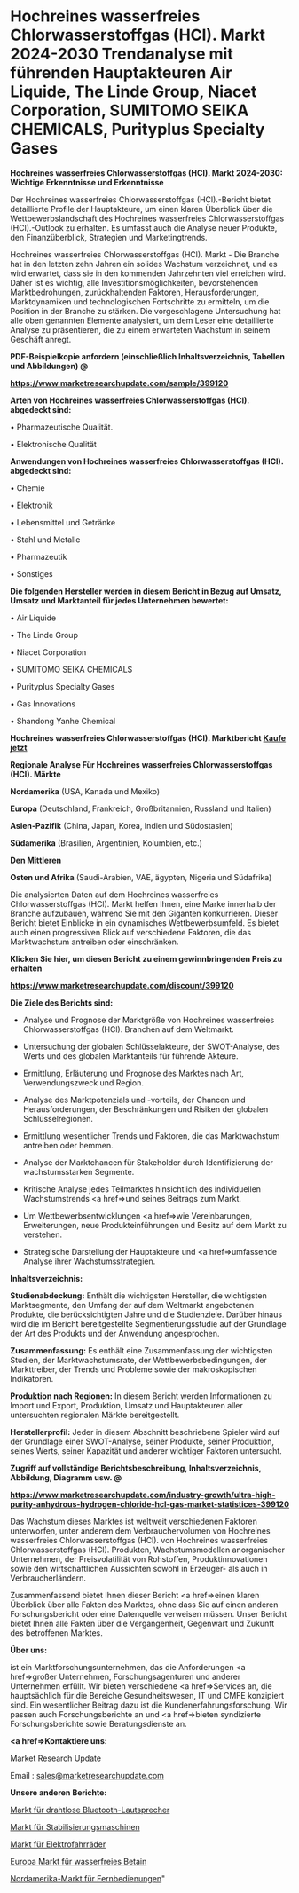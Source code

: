 # Hochreines wasserfreies Chlorwasserstoffgas (HCl). Markt 2024-2030 Trendanalyse mit führenden Hauptakteuren Air Liquide, The Linde Group, Niacet Corporation, SUMITOMO SEIKA CHEMICALS, Purityplus Specialty Gases

<strong>Hochreines wasserfreies Chlorwasserstoffgas (HCl). Markt 2024-2030: Wichtige Erkenntnisse und Erkenntnisse</strong>

Der Hochreines wasserfreies Chlorwasserstoffgas (HCl).-Bericht bietet detaillierte Profile der Hauptakteure, um einen klaren Überblick über die Wettbewerbslandschaft des Hochreines wasserfreies Chlorwasserstoffgas (HCl).-Outlook zu erhalten. Es umfasst auch die Analyse neuer Produkte, den Finanzüberblick, Strategien und Marketingtrends.

Hochreines wasserfreies Chlorwasserstoffgas (HCl). Markt - Die Branche hat in den letzten zehn Jahren ein solides Wachstum verzeichnet, und es wird erwartet, dass sie in den kommenden Jahrzehnten viel erreichen wird. Daher ist es wichtig, alle Investitionsmöglichkeiten, bevorstehenden Marktbedrohungen, zurückhaltenden Faktoren, Herausforderungen, Marktdynamiken und technologischen Fortschritte zu ermitteln, um die Position in der Branche zu stärken. Die vorgeschlagene Untersuchung hat alle oben genannten Elemente analysiert, um dem Leser eine detaillierte Analyse zu präsentieren, die zu einem erwarteten Wachstum in seinem Geschäft anregt.



<strong><b>PDF-Beispielkopie anfordern (einschließlich Inhaltsverzeichnis, Tabellen und Abbildungen) @ </b></strong>

<strong><a href=https://www.marketresearchupdate.com/sample/399120>

<strong>https://www.marketresearchupdate.com/sample/399120</u></a></strong></strong>



<strong>Arten von Hochreines wasserfreies Chlorwasserstoffgas (HCl). abgedeckt sind:</strong>

• Pharmazeutische Qualität.

• Elektronische Qualität



<strong>Anwendungen von Hochreines wasserfreies Chlorwasserstoffgas (HCl). abgedeckt sind:</strong>

• Chemie

• Elektronik

• Lebensmittel und Getränke

• Stahl und Metalle

• Pharmazeutik

• Sonstiges



<strong>Die folgenden Hersteller werden in diesem Bericht in Bezug auf Umsatz, Umsatz und Marktanteil für jedes Unternehmen bewertet:</strong>

• Air Liquide

• The Linde Group

• Niacet Corporation

• SUMITOMO SEIKA CHEMICALS

• Purityplus Specialty Gases

• Gas Innovations

• Shandong Yanhe Chemical



<strong>Hochreines wasserfreies Chlorwasserstoffgas (HCl). Marktbericht <a href=https://www.marketresearchupdate.com/buynow/399120>Kaufe jetzt</a></strong>



<strong>Regionale Analyse Für Hochreines wasserfreies Chlorwasserstoffgas (HCl). Märkte</strong>



<strong>Nordamerika</strong> (USA, Kanada und Mexiko)



<strong>Europa</strong> (Deutschland, Frankreich, Großbritannien, Russland und Italien)



<strong>Asien-Pazifik</strong> (China, Japan, Korea, Indien und Südostasien)



<strong>Südamerika</strong> (Brasilien, Argentinien, Kolumbien, etc.)



<strong>Den Mittleren</strong> 

<strong>Osten und Afrika</strong> (Saudi-Arabien, VAE, ägypten, Nigeria und Südafrika)

Die analysierten Daten auf dem Hochreines wasserfreies Chlorwasserstoffgas (HCl). Markt helfen Ihnen, eine Marke innerhalb der Branche aufzubauen, während Sie mit den Giganten konkurrieren. Dieser Bericht bietet Einblicke in ein dynamisches Wettbewerbsumfeld. Es bietet auch einen progressiven Blick auf verschiedene Faktoren, die das Marktwachstum antreiben oder einschränken.



<strong>Klicken Sie hier, um diesen Bericht zu einem gewinnbringenden Preis zu erhalten
</strong>

<strong><a href=https://www.marketresearchupdate.com/discount/399120>https://www.marketresearchupdate.com/discount/399120</b></u></strong></a>



<strong>Die Ziele des Berichts sind:</strong>

- Analyse und Prognose der Marktgröße von Hochreines wasserfreies Chlorwasserstoffgas (HCl). Branchen auf dem Weltmarkt.

- Untersuchung der globalen Schlüsselakteure, der SWOT-Analyse, des Werts und des globalen Marktanteils für führende Akteure.

- Ermittlung, Erläuterung und Prognose des Marktes nach Art, Verwendungszweck und Region.

- Analyse des Marktpotenzials und -vorteils, der Chancen und Herausforderungen, der Beschränkungen und Risiken der globalen Schlüsselregionen.

- Ermittlung wesentlicher Trends und Faktoren, die das Marktwachstum antreiben oder hemmen.

- Analyse der Marktchancen für Stakeholder durch Identifizierung der wachstumsstarken Segmente.

- Kritische Analyse jedes Teilmarktes hinsichtlich des individuellen Wachstumstrends <a href=>und</a> seines Beitrags zum Markt.

- Um Wettbewerbsentwicklungen <a href=>wie</a> Vereinbarungen, Erweiterungen, neue Produkteinführungen und Besitz auf dem Markt zu verstehen.

- Strategische Darstellung der Hauptakteure und <a href=>umfas</a>sende Analyse ihrer Wachstumsstrategien.



<strong>Inhaltsverzeichnis:</strong>



<strong>Studienabdeckung:</strong> Enthält die wichtigsten Hersteller, die wichtigsten Marktsegmente, den Umfang der auf dem Weltmarkt angebotenen Produkte, die berücksichtigten Jahre und die Studienziele. Darüber hinaus wird die im Bericht bereitgestellte Segmentierungsstudie auf der Grundlage der Art des Produkts und der Anwendung angesprochen.



<strong>Zusammenfassung:</strong> Es enthält eine Zusammenfassung der wichtigsten Studien, der Marktwachstumsrate, der Wettbewerbsbedingungen, der Markttreiber, der Trends und Probleme sowie der makroskopischen Indikatoren.



<strong>Produktion nach Regionen:</strong> In diesem Bericht werden Informationen zu Import und Export, Produktion, Umsatz und Hauptakteuren aller untersuchten regionalen Märkte bereitgestellt.



<strong>Herstellerprofil:</strong> Jeder in diesem Abschnitt beschriebene Spieler wird auf der Grundlage einer SWOT-Analyse, seiner Produkte, seiner Produktion, seines Werts, seiner Kapazität und anderer wichtiger Faktoren untersucht.



<strong><b>Zugriff auf vollständige Berichtsbeschreibung, Inhaltsverzeichnis, Abbildung, Diagramm usw. @ </b></strong>

<strong><a href=https://www.marketresearchupdate.com/industry-growth/ultra-high-purity-anhydrous-hydrogen-chloride-hcl-gas-market-statistices-399120>https://www.marketresearchupdate.com/industry-growth/ultra-high-purity-anhydrous-hydrogen-chloride-hcl-gas-market-statistices-399120</a></strong>

Das Wachstum dieses Marktes ist weltweit verschiedenen Faktoren unterworfen, unter anderem dem Verbrauchervolumen von Hochreines wasserfreies Chlorwasserstoffgas (HCl). von Hochreines wasserfreies Chlorwasserstoffgas (HCl). Produkten, Wachstumsmodellen anorganischer Unternehmen, der Preisvolatilität von Rohstoffen, Produktinnovationen sowie den wirtschaftlichen Aussichten sowohl in Erzeuger- als auch in Verbraucherländern.

Zusammenfassend bietet Ihnen dieser Bericht <a href=>einen</a> klaren Überblick über alle Fakten des Marktes, ohne dass Sie auf einen anderen Forschungsbericht oder eine Datenquelle verweisen müssen. Unser Bericht bietet Ihnen alle Fakten über die Vergangenheit, Gegenwart und Zukunft des betroffenen Marktes.



<strong>Über uns:</strong>

 ist ein Marktforschungsunternehmen, das die Anforderungen <a href=>großer</a> Unternehmen, Forschungsagenturen und anderer Unternehmen erfüllt. Wir bieten verschiedene <a href=>Services</a> an, die hauptsächlich für die Bereiche Gesundheitswesen, IT und CMFE konzipiert sind. Ein wesentlicher Beitrag dazu ist die Kundenerfahrungsforschung. Wir passen auch Forschungsberichte an und <a href=>bieten</a> syndizierte Forschungsberichte sowie Beratungsdienste an.



<strong><a href=>Kontaktiere uns:</a></strong>

Market Research Update

Email : sales@marketresearchupdate.com



<strong>Unsere anderen Berichte:</strong>

<a href=https://www.linkedin.com/pulse/wireless-bluetooth-speaker-market-expected>Markt für drahtlose Bluetooth-Lautsprecher</a>

<a href=https://www.linkedin.com/pulse/stabilization-machines-market-pointing-capture-largest>Markt für Stabilisierungsmaschinen</a>

<a href=https://www.linkedin.com/pulse/electric-bicycle-market-sizing-up-anticipating-trends>Markt für Elektrofahrräder</a>

<a href=https://www.linkedin.com/pulse/europe-betaine-anhydrous-market-2023-latest>Europa Markt für wasserfreies Betain</a>

<a href=https://www.linkedin.com/pulse/north-america-remote-controls-market-2023-comprehensive>Nordamerika-Markt für Fernbedienungen</a>"
